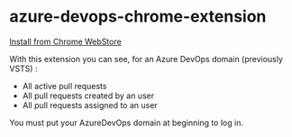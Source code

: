 # azure-devops-chrome-extension
[Install from Chrome WebStore](https://chrome.google.com/webstore/detail/vsts-pull-requests/pbjkodijnlbkbbkjmhgemlpigeaoaken)

With this extension you can see, for an Azure DevOps domain (previously VSTS) :

- All active pull requests 
- All pull requests created by an user
- All pull requests assigned to an user

You must put your AzureDevOps domain at beginning to log in.
